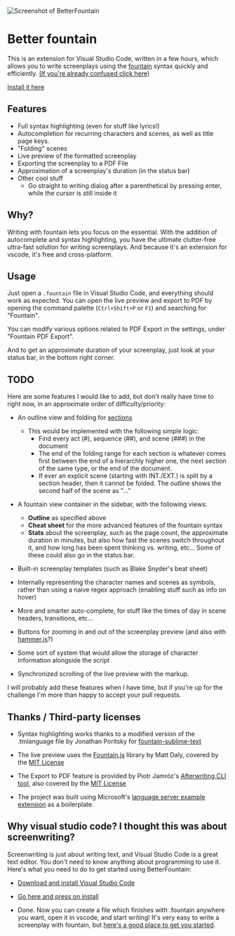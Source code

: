 ![Screenshot of BetterFountain](https://i.imgur.com/mNDQMa7.png)

# Better fountain

This is an extension for Visual Studio Code, written in a few hours, which allows you to write screenplays using the [fountain](https://fountain.io/) syntax quickly and efficiently. [(If you're already confused click here)](https://github.com/piersdeseilligny/betterfountain/blob/master/FAQ.md)

[Install it here](https://marketplace.visualstudio.com/items?itemName=piersdeseilligny.betterfountain)


## Features

* Full syntax highlighting (even for stuff like lyrics!)
* Autocompletion for recurring characters and scenes, as well as title page keys.
* "Folding" scenes
* Live preview of the formatted screenplay
* Exporting the screenplay to a PDF File
* Approximation of a screenplay's duration (in the status bar)
* Other cool stuff
    * Go straight to writing dialog after a parenthetical by pressing enter, while the cursor is still inside it


## Why?

Writing with fountain lets you focus on the essential. With the addition of autocomplete and syntax highlighting, you have the ultimate clutter-free ultra-fast solution for writing screenplays. And because it's an extension for vscode, it's free and cross-platform.

## Usage

Just open a `.fountain` file in Visual Studio Code, and everything should work as expected. You can open the live preview and export to PDF by opening the command palette (`Ctrl+Shift+P` or `F1`) and searching for "Fountain".

You can modify various options related to PDF Export in the settings, under "Fountain PDF Export".

And to get an approximate duration of your screenplay, just look at your status bar, in the bottom right corner.

## TODO

Here are some features I would like to add, but don't really have time to right now, in an approximate order of difficulty/priority:

* An outline view and folding for [sections](https://fountain.io/syntax#section-sections)
    * This would be implemented with the following simple logic:
        * Find every act (#), sequence (##), and scene (###) in the document
        * The end of the folding range for each section is whatever comes first between the end of a hierarchly higher one, the next section of the same type, or the end of the document.
        * If ever an explicit scene (starting with INT./EXT.) is split by a section header, then it cannot be folded. The outline shows the second half of the scene as "...<name of scene>"

* A fountain view container in the sidebar, with the following views:
    * **Outline** as specified above
    * **Cheat sheet** for the more advanced features of the fountain syntax
    * **Stats** about the screenplay, such as the page count, the approximate duration in minutes, but also how fast the scenes switch throughout it, and how long has been spent thinking vs. writing, etc... Some of these could also go in the status bar.

* Built-in screenplay templates (such as Blake Snyder's beat sheet)

* Internally representing the character names and scenes as symbols, rather than using a naive regex approach (enabling stuff such as info on hover)

* More and smarter auto-complete, for stuff like the times of day in scene headers, transitions, etc...

* Buttons for zooming in and out of the screenplay preview (and also with [hammer.js](https://github.com/hammerjs/hammer.js
)?)

* Some sort of system that would allow the storage of character information alongside the script

* Synchronized scrolling of the live preview with the markup.

I will probably add these features when I have time, but if you're up for the challenge I'm more than happy to accept your pull requests.

## Thanks / Third-party licenses

* Syntax highlighting works thanks to a modified version of the .tmlanguage file by Jonathan Poritsky for [fountain-sublime-text](https://github.com/poritsky/fountain-sublime-text)

* The live preview uses the [Fountain.js](https://github.com/mattdaly/Fountain.js) library by Matt Daly, covered by the [MIT License](https://github.com/mattdaly/Fountain.js/blob/master/LICENSE.md)

* The Export to PDF feature is provided by Piotr Jamróz's [Afterwriting CLI tool](https://github.com/ifrost/afterwriting-labs), also covered by the [MIT License](https://github.com/ifrost/afterwriting-labs)

* The project was built using Microsoft's [language server example extension](https://github.com/Microsoft/vscode-extension-samples/tree/master/lsp-sample) as a boilerplate.

## Why visual studio code? I thought this was about screenwriting?

Screenwriting is just about writing text, and Visual Studio Code is a great text editor. You don't need to know anything about programming to use it. Here's what you need to do to get started using BetterFountain:

* [Download and install Visual Studio Code](https://code.visualstudio.com/)

* [Go here and press on install](https://marketplace.visualstudio.com/items?itemName=piersdeseilligny.betterfountain)

* Done. Now you can create a file which finishes with .fountain anywhere you want, open it in vscode, and start writing! It's very easy to write a screenplay with fountain, but [here's a good place to get you started](https://fountain.io/).
